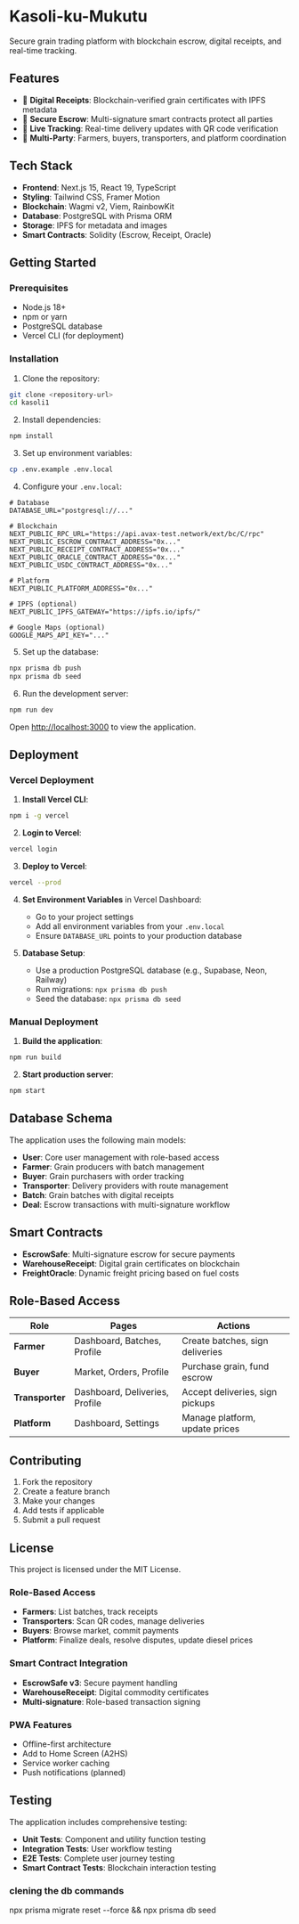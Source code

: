 # Kasoli-ku-Mukutu

Secure grain trading platform with blockchain escrow, digital receipts, and real-time tracking.

## Features

- 🌾 **Digital Receipts**: Blockchain-verified grain certificates with IPFS metadata
- 🔐 **Secure Escrow**: Multi-signature smart contracts protect all parties
- 🚛 **Live Tracking**: Real-time delivery updates with QR code verification
- 👥 **Multi-Party**: Farmers, buyers, transporters, and platform coordination

## Tech Stack

- **Frontend**: Next.js 15, React 19, TypeScript
- **Styling**: Tailwind CSS, Framer Motion
- **Blockchain**: Wagmi v2, Viem, RainbowKit
- **Database**: PostgreSQL with Prisma ORM
- **Storage**: IPFS for metadata and images
- **Smart Contracts**: Solidity (Escrow, Receipt, Oracle)

## Getting Started

### Prerequisites

- Node.js 18+ 
- npm or yarn
- PostgreSQL database
- Vercel CLI (for deployment)

### Installation

1. Clone the repository:
```bash
git clone <repository-url>
cd kasoli1
```

2. Install dependencies:
```bash
npm install
```

3. Set up environment variables:
```bash
cp .env.example .env.local
```

4. Configure your `.env.local`:
```env
# Database
DATABASE_URL="postgresql://..."

# Blockchain
NEXT_PUBLIC_RPC_URL="https://api.avax-test.network/ext/bc/C/rpc"
NEXT_PUBLIC_ESCROW_CONTRACT_ADDRESS="0x..."
NEXT_PUBLIC_RECEIPT_CONTRACT_ADDRESS="0x..."
NEXT_PUBLIC_ORACLE_CONTRACT_ADDRESS="0x..."
NEXT_PUBLIC_USDC_CONTRACT_ADDRESS="0x..."

# Platform
NEXT_PUBLIC_PLATFORM_ADDRESS="0x..."

# IPFS (optional)
NEXT_PUBLIC_IPFS_GATEWAY="https://ipfs.io/ipfs/"

# Google Maps (optional)
GOOGLE_MAPS_API_KEY="..."
```

5. Set up the database:
```bash
npx prisma db push
npx prisma db seed
```

6. Run the development server:
```bash
npm run dev
```

Open [http://localhost:3000](http://localhost:3000) to view the application.

## Deployment

### Vercel Deployment

1. **Install Vercel CLI**:
```bash
npm i -g vercel
```

2. **Login to Vercel**:
```bash
vercel login
```

3. **Deploy to Vercel**:
```bash
vercel --prod
```

4. **Set Environment Variables** in Vercel Dashboard:
   - Go to your project settings
   - Add all environment variables from your `.env.local`
   - Ensure `DATABASE_URL` points to your production database

5. **Database Setup**:
   - Use a production PostgreSQL database (e.g., Supabase, Neon, Railway)
   - Run migrations: `npx prisma db push`
   - Seed the database: `npx prisma db seed`

### Manual Deployment

1. **Build the application**:
```bash
npm run build
```

2. **Start production server**:
```bash
npm start
```

## Database Schema

The application uses the following main models:

- **User**: Core user management with role-based access
- **Farmer**: Grain producers with batch management
- **Buyer**: Grain purchasers with order tracking
- **Transporter**: Delivery providers with route management
- **Batch**: Grain batches with digital receipts
- **Deal**: Escrow transactions with multi-signature workflow

## Smart Contracts

- **EscrowSafe**: Multi-signature escrow for secure payments
- **WarehouseReceipt**: Digital grain certificates on blockchain
- **FreightOracle**: Dynamic freight pricing based on fuel costs

## Role-Based Access

| Role | Pages | Actions |
|------|-------|---------|
| **Farmer** | Dashboard, Batches, Profile | Create batches, sign deliveries |
| **Buyer** | Market, Orders, Profile | Purchase grain, fund escrow |
| **Transporter** | Dashboard, Deliveries, Profile | Accept deliveries, sign pickups |
| **Platform** | Dashboard, Settings | Manage platform, update prices |

## Contributing

1. Fork the repository
2. Create a feature branch
3. Make your changes
4. Add tests if applicable
5. Submit a pull request

## License

This project is licensed under the MIT License.

### Role-Based Access
- **Farmers**: List batches, track receipts
- **Transporters**: Scan QR codes, manage deliveries
- **Buyers**: Browse market, commit payments
- **Platform**: Finalize deals, resolve disputes, update diesel prices

### Smart Contract Integration
- **EscrowSafe v3**: Secure payment handling
- **WarehouseReceipt**: Digital commodity certificates
- **Multi-signature**: Role-based transaction signing

### PWA Features
- Offline-first architecture
- Add to Home Screen (A2HS)
- Service worker caching
- Push notifications (planned)

## Testing

The application includes comprehensive testing:

- **Unit Tests**: Component and utility function testing
- **Integration Tests**: User workflow testing
- **E2E Tests**: Complete user journey testing
- **Smart Contract Tests**: Blockchain interaction testing

### clening the db commands

npx prisma migrate reset --force && npx prisma db seed